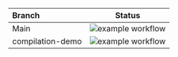 
| Branch | Status |
| :------------ |:---------------:|
| Main      | ![example workflow](https://github.com/uofu-emb/2024-lab02-Tharnath-Corey/actions/workflows/main.yml/badge.svg) |
| compilation-demo      | ![example workflow](https://github.com/uofu-emb/2024-lab02-Tharnath-Corey/actions/workflows/main.yml/badge.svg?branch=compilation-demo)        |